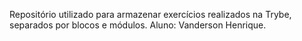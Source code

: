 Repositório utilizado para armazenar exercícios realizados na Trybe, separados por blocos e módulos.
Aluno: Vanderson Henrique.
